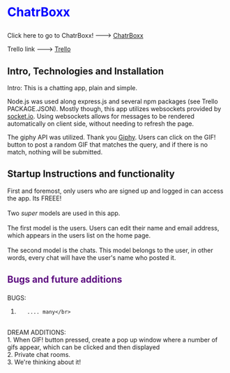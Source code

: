 # <p style= 'color: blue'>ChatrBoxx</p>

Click here to go to ChatrBoxx! ---> <a href='https://chatrboxx.herokuapp.com/'>ChatrBoxx</a>

Trello link ---> <a href='https://trello.com/b/LDeR7xz5/project-4-chatrbox'>Trello </a>


## Intro, Technologies and Installation 
Intro: This is a chatting app, plain and simple. <br/>

Node.js was used along express.js and several npm packages (see Trello PACKAGE.JSON). Mostly though, this app utilizes websockets provided by  <a href='https://socket.io/'>socket.io</a>. Using websockets allows for messages to be rendered automatically on client side, without needing to refresh the page.</br>

The giphy API was utilized. Thank you <a href='https://giphy.com/'>Giphy</a>. Users can click on the GIF! button to post a random GIF that matches the query, and if there is no match, nothing will be submitted.


## Startup Instructions and functionality
First and foremost, only users who are signed up and logged in can access the app. Its FREEE! <br/><br/>
Two <i> super </i> models are used in this app.  </br></br> The first model is the users. Users can edit their name and email address, which appears in the users list on the home page. </br> </br>
The second model is the chats. This model belongs to the user, in other words, every chat will have the user's name who posted it.



## <p style= 'color: #5f0f82'>Bugs and future additions</p>
BUGS: </br> 
1.        .... many</br>
</br>
DREAM ADDITIONS: </br>
1.  When GIF! button pressed, create a pop up window where a number of gifs appear, which can be clicked and then displayed </br>
2. Private chat rooms. </br>
3. We're thinking about it!
